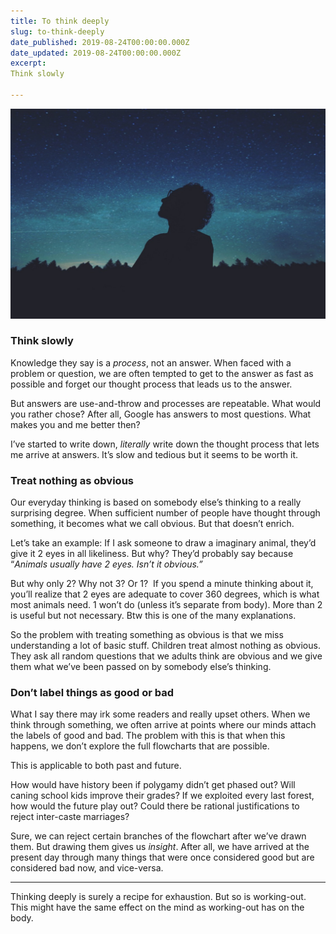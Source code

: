 ```yaml
---
title: To think deeply
slug: to-think-deeply
date_published: 2019-08-24T00:00:00.000Z
date_updated: 2019-08-24T00:00:00.000Z
excerpt: 
Think slowly

---
```


![](/assets/images/To-think-deeply/1-xHMYsyMxnRCOdl6xhknXCw.jpeg)
### Think slowly

Knowledge they say is a *process*, not an answer. When faced with a problem or question, we are often tempted to get to the answer as fast as possible and forget our thought process that leads us to the answer.

But answers are use-and-throw and processes are repeatable. What would you rather chose? After all, Google has answers to most questions. What makes you and me better then?

I’ve started to write down, *literally* write down the thought process that lets me arrive at answers. It’s slow and tedious but it seems to be worth it.

### Treat nothing as obvious

Our everyday thinking is based on somebody else’s thinking to a really surprising degree. When sufficient number of people have thought through something, it becomes what we call obvious. But that doesn’t enrich.

Let’s take an example: If I ask someone to draw a imaginary animal, they’d give it 2 eyes in all likeliness. But why? They’d probably say because “*Animals usually have 2 eyes. Isn’t it obvious.”*

But why only 2? Why not 3? Or 1? 
If you spend a minute thinking about it, you’ll realize that 2 eyes are adequate to cover 360 degrees, which is what most animals need. 1 won’t do (unless it’s separate from body). More than 2 is useful but not necessary. Btw this is one of the many explanations.

So the problem with treating something as obvious is that we miss understanding a lot of basic stuff. Children treat almost nothing as obvious. They ask all random questions that we adults think are obvious and we give them what we’ve been passed on by somebody else’s thinking.

### Don’t label things as good or bad

What I say there may irk some readers and really upset others.
When we think through something, we often arrive at points where our minds attach the labels of good and bad. The problem with this is that when this happens, we don’t explore the full flowcharts that are possible.

This is applicable to both past and future.

How would have history been if polygamy didn’t get phased out?
Will caning school kids improve their grades?
If we exploited every last forest, how would the future play out?
Could there be rational justifications to reject inter-caste marriages?

Sure, we can reject certain branches of the flowchart after we’ve drawn them. But drawing them gives us *insight*. After all, we have arrived at the present day through many things that were once considered good but are considered bad now, and vice-versa.

---

Thinking deeply is surely a recipe for exhaustion. But so is working-out. 
This might have the same effect on the mind as working-out has on the body.
